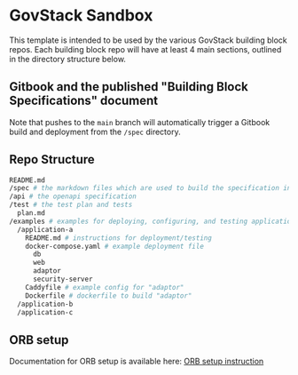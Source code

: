 # GovStack Sandbox

This template is intended to be used by the various GovStack building block
repos. Each building block repo will have at least 4 main sections, outlined in
the directory structure below.

## Gitbook and the published "Building Block Specifications" document

Note that pushes to the `main` branch will automatically trigger a Gitbook build
and deployment from the `/spec` directory.

## Repo Structure

```sh
README.md
/spec # the markdown files which are used to build the specification in GitBook
/api # the openapi specification
/test # the test plan and tests
  plan.md
/examples # examples for deploying, configuring, and testing applications which implement the behaviors specified by this building block
  /application-a
    README.md # instructions for deployment/testing
    docker-compose.yaml # example deployment file
      db
      web
      adaptor
      security-server
    Caddyfile # example config for "adaptor"
    Dockerfile # dockerfile to build "adaptor"
  /application-b
  /application-c
```

## ORB setup

Documentation for ORB setup is available here:
[ORB setup instruction](https://govstack-global.atlassian.net/wiki/spaces/GH/pages/191692823/ORB+setup+instruction)
